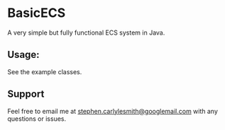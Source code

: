 # BasicECS
A very simple but fully functional ECS system in Java.

## Usage:
See the example classes.

## Support
Feel free to email me at stephen.carlylesmith@googlemail.com with any questions or issues.

